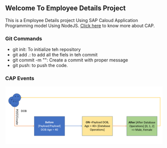 ## Welcome To Employee Details Project
This is a Employee Details project Using SAP Caloud Application Programming model Using NodeJS. [Click here](https://cap.cloud.sap/docs/) to know more about CAP.

### Git Commands
- git init: To initialize teh repository
- git add .: to add all the fiels in teh commit
- git commit -m "<Message>": Create a commit with proper message
- git push: to push the code.


### CAP Events

![alt text](./images/image.png)

